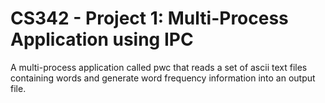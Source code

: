 # CS342 - Project 1: **Multi-Process Application using IPC**
A multi-process application called pwc that reads a set of ascii text 
files containing words and generate word frequency information into 
an output file. 
